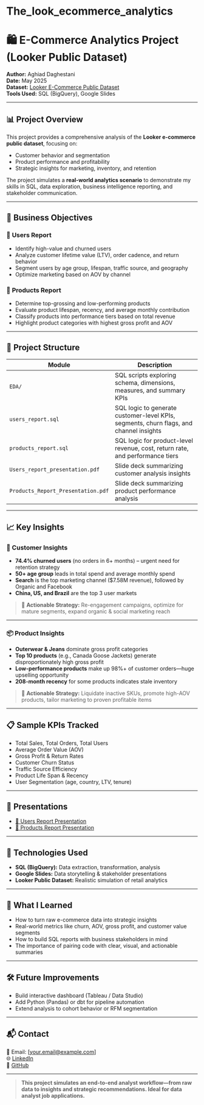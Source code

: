 # The_look_ecommerce_analytics
# 🛍️ E-Commerce Analytics Project (Looker Public Dataset)

**Author:** Aghiad Daghestani  
**Date:** May 2025  
**Dataset:** [Looker E-Commerce Public Dataset](https://console.cloud.google.com/marketplace/product/bigquery-public-data/thelook-ecommerce)  
**Tools Used:** SQL (BigQuery), Google Slides

---

## 📊 Project Overview

This project provides a comprehensive analysis of the **Looker e-commerce public dataset**, focusing on:

- Customer behavior and segmentation
- Product performance and profitability
- Strategic insights for marketing, inventory, and retention

The project simulates a **real-world analytics scenario** to demonstrate my skills in SQL, data exploration, business intelligence reporting, and stakeholder communication.

---

## 🧠 Business Objectives

### 🔹 **Users Report**

- Identify high-value and churned users
- Analyze customer lifetime value (LTV), order cadence, and return behavior
- Segment users by age group, lifespan, traffic source, and geography
- Optimize marketing based on AOV by channel

### 🔹 **Products Report**

- Determine top-grossing and low-performing products
- Evaluate product lifespan, recency, and average monthly contribution
- Classify products into performance tiers based on total revenue
- Highlight product categories with highest gross profit and AOV

---

## 📂 Project Structure

| Module | Description |
|--------|-------------|
| `EDA/` | SQL scripts exploring schema, dimensions, measures, and summary KPIs |
| `users_report.sql` | SQL logic to generate customer-level KPIs, segments, churn flags, and channel insights |
| `products_report.sql` | SQL logic for product-level revenue, cost, return rate, and performance tiers |
| `Users_report_presentation.pdf` | Slide deck summarizing customer analysis insights |
| `Products_Report_Presentation.pdf` | Slide deck summarizing product performance analysis |

---

## 📈 Key Insights

### 👥 Customer Insights

- **74.4% churned users** (no orders in 6+ months) – urgent need for retention strategy
- **50+ age group** leads in total spend and average monthly spend
- **Search** is the top marketing channel ($7.58M revenue), followed by Organic and Facebook
- **China, US, and Brazil** are the top 3 user markets

> 🔁 **Actionable Strategy:** Re-engagement campaigns, optimize for mature segments, expand organic & social marketing reach

---

### 📦 Product Insights

- **Outerwear & Jeans** dominate gross profit categories
- **Top 10 products** (e.g., Canada Goose Jackets) generate disproportionately high gross profit
- **Low-performance products** make up 98%+ of customer orders—huge upselling opportunity
- **208-month recency** for some products indicates stale inventory

> 🚨 **Actionable Strategy:** Liquidate inactive SKUs, promote high-AOV products, tailor marketing to proven profitable items

---

## 📋 Sample KPIs Tracked

- Total Sales, Total Orders, Total Users
- Average Order Value (AOV)
- Gross Profit & Return Rates
- Customer Churn Status
- Traffic Source Efficiency
- Product Life Span & Recency
- User Segmentation (age, country, LTV, tenure)

---

## 📎 Presentations

- [📄 Users Report Presentation](./Users_report_presentation.pdf)
- [📄 Products Report Presentation](./Products%20Report%20Presentation.pdf)

---

## 🧰 Technologies Used

- **SQL (BigQuery):** Data extraction, transformation, analysis
- **Google Slides:** Data storytelling & stakeholder presentations
- **Looker Public Dataset:** Realistic simulation of retail analytics

---

## 🎯 What I Learned

- How to turn raw e-commerce data into strategic insights
- Real-world metrics like churn, AOV, gross profit, and customer value segments
- How to build SQL reports with business stakeholders in mind
- The importance of pairing code with clear, visual, and actionable summaries

---

## 🛠️ Future Improvements

- Build interactive dashboard (Tableau / Data Studio)
- Add Python (Pandas) or dbt for pipeline automation
- Extend analysis to cohort behavior or RFM segmentation

---

## 📬 Contact

📧 Email: [your.email@example.com]  
🌐 [LinkedIn](https://linkedin.com/in/your-profile)  
🐙 [GitHub](https://github.com/your-github-username)

---

> **This project simulates an end-to-end analyst workflow—from raw data to insights and strategic recommendations. Ideal for data analyst job applications.**

